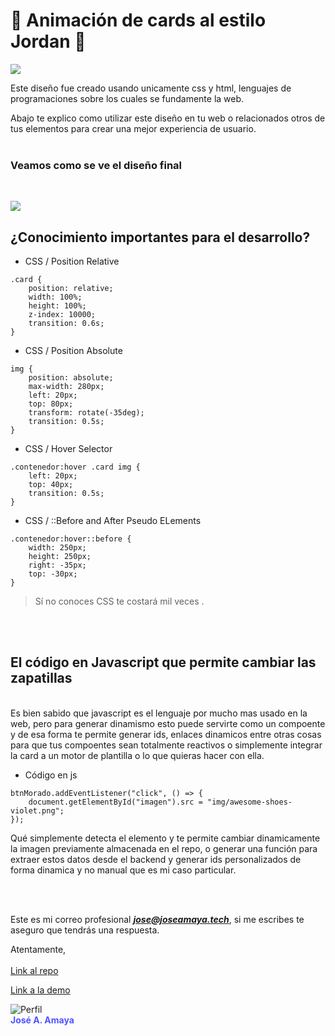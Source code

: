 # 🏀 Animación de cards al estilo Jordan 🏀
![](https://res.cloudinary.com/www-ismyt-com/image/upload/v1628822848/IMAGENES/GITHUB/header-jordan-animation_c1is5k.svg)
<br>

Este diseño fue creado usando unicamente css y html, lenguajes de programaciones sobre los cuales se fundamente la web.
<br>

Abajo te explico como utilizar este diseño en tu web o relacionados otros de tus elementos para crear una mejor experiencia de usuario.
<br><br>
### Veamos como se ve el diseño final
<br>

![](https://res.cloudinary.com/www-ismyt-com/image/upload/v1628826735/IMAGENES/GITHUB/preview-jordan-cards-animation_rgmjdl.png)

## ¿Conocimiento importantes para el desarrollo?

* CSS / Position Relative
```
.card {
    position: relative;
    width: 100%;
    height: 100%;
    z-index: 10000;
    transition: 0.6s;
}
```

* CSS / Position Absolute
```
img {
    position: absolute;
    max-width: 280px;
    left: 20px;
    top: 80px;
    transform: rotate(-35deg);
    transition: 0.5s;
}

```

* CSS / Hover Selector 

```
.contenedor:hover .card img {
    left: 20px;
    top: 40px;
    transition: 0.5s;
}
```

* CSS / ::Before and After Pseudo ELements
```
.contenedor:hover::before {
    width: 250px;
    height: 250px;
    right: -35px;
    top: -30px;
}
```



> Sí no conoces CSS te costará mil veces .

<br>
<br>

## El código en Javascript que permite cambiar las zapatillas
<br>
Es bien sabido que javascript es el lenguaje por mucho mas usado en la web, pero para generar dinamismo esto puede servirte como un compoente y de esa forma te permite generar ids, enlaces dinamicos entre otras cosas para que tus compoentes sean totalmente reactivos o simplemente integrar la card a un motor de plantilla o lo que quieras hacer con ella.
<br>

* Código en js

```
btnMorado.addEventListener("click", () => {
    document.getElementById("imagen").src = "img/awesome-shoes-violet.png";
});
```

Qué simplemente detecta el elemento y te permite cambiar dinamicamente la imagen previamente almacenada en el repo, o generar una función para extraer estos datos desde el backend y generar ids personalizados de forma dinamica y no manual que es mi caso particular.

<br><br>

Este es mi correo profesional ***jose@joseamaya.tech***, si me escribes te aseguro que tendrás una respuesta.

Atentamente, 
<br>
<br>
[Link al repo](https://github.com/syntaxter/ui-animation-cards-jordan)
<br>

[Link a la demo](https://syntaxter.github.io/ui-animation-cards-jordan)
<br>

![Perfil](https://res.cloudinary.com/www-ismyt-com/image/upload/v1628821040/IMAGENES/GITHUB/profile_qcrojr.png)<br>
<strong style="color:#4E54FF;">José A. Amaya</strong>



